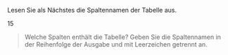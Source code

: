 Lesen Sie als Nächstes die Spaltennamen der Tabelle aus.

15 
> Welche Spalten enthält die Tabelle? Geben Sie die Spaltennamen in der Reihenfolge der Ausgabe und mit Leerzeichen getrennt an.